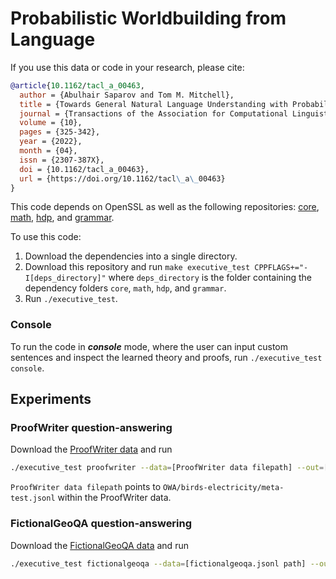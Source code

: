 # Probabilistic Worldbuilding from Language

If you use this data or code in your research, please cite:

```bibtex
@article{10.1162/tacl_a_00463,
  author = {Abulhair Saparov and Tom M. Mitchell},
  title = {Towards General Natural Language Understanding with Probabilistic Worldbuilding},
  journal = {Transactions of the Association for Computational Linguistics},
  volume = {10},
  pages = {325-342},
  year = {2022},
  month = {04},
  issn = {2307-387X},
  doi = {10.1162/tacl_a_00463},
  url = {https://doi.org/10.1162/tacl\_a\_00463}
}
```

This code depends on OpenSSL as well as the following repositories: [core](https://github.com/asaparov/core), [math](https://github.com/asaparov/math), [hdp](https://github.com/asaparov/hdp), and [grammar](https://github.com/asaparov/grammar).

To use this code:
1. Download the dependencies into a single directory.
2. Download this repository and run `make executive_test CPPFLAGS+="-I[deps_directory]"` where `deps_directory` is the folder containing the dependency folders `core`, `math`, `hdp`, and `grammar`.
3. Run `./executive_test`.

### Console

To run the code in **_console_** mode, where the user can input custom sentences and inspect the learned theory and proofs, run `./executive_test console`.

## Experiments

### ProofWriter question-answering

Download the [ProofWriter data](https://allenai.org/data/proofwriter) and run
```bash
./executive_test proofwriter --data=[ProofWriter data filepath] --out=[output predicted answers filepath]
```
`ProofWriter data filepath` points to `OWA/birds-electricity/meta-test.jsonl` within the ProofWriter data.

### FictionalGeoQA question-answering

Download the [FictionalGeoQA data](https://github.com/asaparov/fictionalgeoqa) and run
```bash
./executive_test fictionalgeoqa --data=[fictionalgeoqa.jsonl path] --out=[output predicted answers filepath]
```
